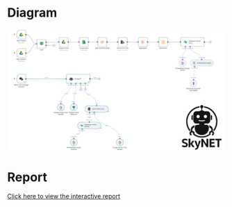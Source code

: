 # Diagram
![SkyNET I2A2 AI Agent Diagram](SkyNET_I2A2_AI_Agent_20250618_Diagram.png "Diagram of the SkyNET I2A2 AI Agent")

# Report
[Click here to view the interactive report](https://efantinatti.github.io/SkyNET-I2A2/SkyNET_I2A2_AI_Agent_20250618_Report.html)